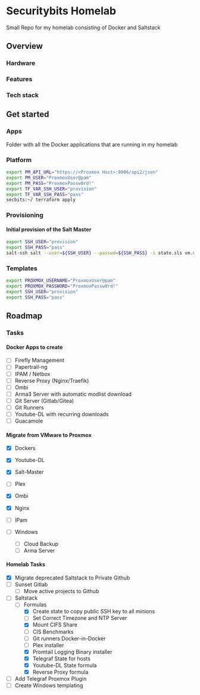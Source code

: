 # Securitybits Homelab
Small Repo for my homelab consisting of Docker and Saltstack

## Overview

### Hardware

### Features

### Tech stack

## Get started

### Apps
Folder with all the Docker applications that are running in my homelab

### Platform
```bash
export PM_API_URL="https://<Proxmox Host>:8006/api2/json"
export PM_USER="ProxmoxUser@pam"
export PM_PASS="ProxmoxPassw0rd!"
export TF_VAR_SSH_USER="provision"
export TF_VAR_SSH_PASS="pass"
secbits:~/ terraform apply
```

### Provisioning
#### Initial provision of the Salt Master
```bash
export SSH_USER="provision"
export SSH_PASS="pass"
salt-ssh salt --user=${SSH_USER} --passwd=${SSH_PASS} -i state.sls vm.salt
```

### Templates
```bash
export PROXMOX_USERNAME="ProxmoxUser@pam"
export PROXMOX_PASSWORD="ProxmoxPassw0rd!"
export SSH_USER="provision"
export SSH_PASS="pass"
```

## Roadmap

### Tasks
#### Docker Apps to create
- [ ] Firefly Management
- [ ] Papertrail-ng
- [ ] IPAM / Netbox
- [ ] Reverse Proxy (Nginx/Traefik)
- [ ] Ombi
- [ ] Arma3 Server with automatic modlist download
- [ ] Git Server (Gitlab/Gitea)
- [ ] Git Runners
- [ ] Youtube-DL with recurring downloads
- [ ] Guacamole

#### Migrate from VMware to Proxmox
- [x] Dockers
- [x] Youtube-DL
- [x] Salt-Master  
- [ ] Plex
- [x] Ombi
- [x] Nginx
- [ ] IPam

- [ ] Windows
  - [ ] Cloud Backup
  - [ ] Arma Server

#### Homelab Tasks
- [x] Migrate deprecated Saltstack to Private Github
- [ ] Sunset Gitlab
  - [ ] Move active projects to Github
- [ ] Saltstack
  - [ ] Formulas
    - [x] Create state to copy public SSH key to all minions
    - [ ] Set Correct Timezone and NTP Server
    - [x] Mount CIFS Share
    - [ ] CIS Benchmarks
    - [ ] Git runners Docker-in-Docker
    - [ ] Plex installer
    - [x] Promtail Logging Binary installer
    - [x] Telegraf State for hosts
    - [x] Youtube-DL State formula
    - [x] Reverse Proxy formula
- [ ] Add Telegraf Proxmox Plugin
- [ ] Create Windows templating